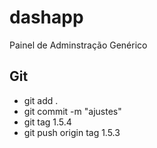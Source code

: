 # dashapp
Painel de Adminstração Genérico

## Git 
- git add .
- git commit -m "ajustes"
- git tag 1.5.4
- git push origin tag 1.5.3

